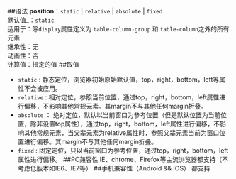 ##语法
**position**：`static` | `relative` | `absolute` | `fixed`</br>
默认值_：`static`</br>
适用于：除`display`属性定义为 `table-column-group` 和 `table-column`之外的所有元素</br>
继承性：无</br>
动画性：否</br>
计算值：指定的值
##取值
- `static` : 静态定位，浏览器初始原始默认值，top，right，bottom，left等属性不会被应用。
- `relative` : 相对定位，参照当前位置，通过top，right，bottom，left属性进行偏移，不影响其他常规元素。其margin不与其他任何margin折叠。
- `absolute` ： 绝对定位，默认以当前窗口为参考位置（但是默认位置为当前位置，除非设置top属性），通过top，right，bottom，left属性进行偏移，不影响其他常规元素，当父辈元素为relative属性时，参照父辈元素当前为窗口位置进行偏移。其margin不与其他任何margin折叠。
- `fixed` : 固定定位，只以当前窗口为参考位置，通过top，right，bottom，left属性进行偏移。
##PC兼容性
IE、chrome、Firefox等主流浏览器都支持（不考虑低版本如IE6、IE7等）
##手机兼容性（Android && IOS）
都支持
